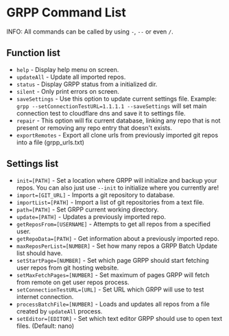 # GRPP Command List

INFO: All commands can be called by using `-`, `--` or even `/`.

## Function list

- `help` - Display help menu on screen.
- `updateAll` - Update all imported repos.
- `status` - Display GRPP status from a initialized dir.
- `silent` - Only print errors on screen.
- `saveSettings` - Use this option to update current settings file. Example: `grpp --setConnectionTestURL=1.1.1.1 --saveSettings` will set main connection test to cloudflare dns and save it to settings file.
- `repair` - This option will fix current database, linking any repo that is not present or removing any repo entry that doesn't exists.
- `exportRemotes` - Export all clone urls from previously imported git repos into a file (grpp_urls.txt)

## Settings list

- `init=[PATH]` - Set a location where GRPP will initialize and backup your repos. You can also just use `--init` to initialize where you currently are!
- `import=[GIT_URL]` - Imports a git repository to database.
- `importList=[PATH]` - Import a list of git repositories from a text file.
- `path=[PATH]` - Set GRPP current working directory.
- `update=[PATH]` - Updates a previously imported repo.
- `getReposFrom=[USERNAME]` - Attempts to get all repos from a specified user.
- `getRepoData=[PATH]` - Get information about a previously imported repo.
- `maxReposPerList=[NUMBER]` - Set how many repos a GRPP Batch Update list should have.
- `setStartPage=[NUMBER]` - Set which page GRPP should start fetching user repos from git hosting website.
- `setMaxFetchPages=[NUMBER]` - Set maximum of pages GRPP will fetch from remote on get user repos process.
- `setConnectionTestURL=[URL]` - Set URL which GRPP will use to test internet connection.
- `processBatchFile=[NUMBER]` - Loads and updates all repos from a file created by `updateAll` process.
- `setEditor=[EDITOR]` - Set which text editor GRPP should use to open text files. (Default: nano)
